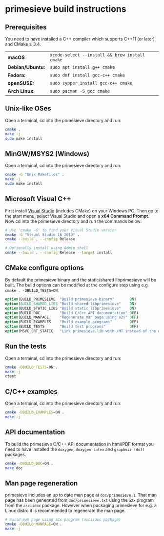 # primesieve build instructions

## Prerequisites

You need to have installed a C++ compiler which supports C++11 (or later) and CMake ≥ 3.4.

<table>
    <tr>
        <td><b>macOS</b></td>
        <td><code>xcode-select --install && brew install cmake</code></td>
    </tr>
    <tr>
        <td><b>Debian/Ubuntu:</b></td>
        <td><code>sudo apt install g++ cmake</code></td>
    </tr>
    <tr>
        <td><b>Fedora:</b></td>
        <td><code>sudo dnf install gcc-c++ cmake</code></td>
    </tr>
    <tr>
        <td><b>openSUSE:</b></td>
        <td><code>sudo zypper install gcc-c++ cmake</code></td>
    </tr>
    <tr>
        <td><b>Arch Linux:</b></td>
        <td><code>sudo pacman -S gcc cmake</code></td>
    </tr>
</table>

## Unix-like OSes

Open a terminal, cd into the primesieve directory and run:

```bash
cmake .
make -j
sudo make install
```

## MinGW/MSYS2 (Windows)

Open a terminal, cd into the primesieve directory and run:

```bash
cmake -G "Unix Makefiles" .
make -j
sudo make install
```

## Microsoft Visual C++

First install [Visual Studio](https://visualstudio.microsoft.com/downloads/)
(includes CMake) on your Windows PC. Then go to the start menu, select Visual
Studio and open a **x64 Command Prompt**. Now cd into the primesieve directory
and run the commands below:

```bash
# Use 'cmake -G' to find your Visual Studio version
cmake -G "Visual Studio 16 2019" .
cmake --build . --config Release

# Optionally install using Admin shell
cmake --build . --config Release --target install
```

## CMake configure options

By default the primesieve binary and the static/shared libprimesieve will be
built. The build options can be modified at the configure step using e.g.
```cmake . -DBUILD_TESTS=ON```.

```CMake
option(BUILD_PRIMESIEVE  "Build primesieve binary"       ON)
option(BUILD_SHARED_LIBS "Build shared libprimesieve"    ON)
option(BUILD_STATIC_LIBS "Build static libprimesieve"    ON)
option(BUILD_DOC         "Build C/C++ API documentation" OFF)
option(BUILD_MANPAGE     "Regenerate man page using a2x" OFF)
option(BUILD_EXAMPLES    "Build example programs"        OFF)
option(BUILD_TESTS       "Build test programs"           OFF)
option(MSVC_CRT_STATIC   "Link primesieve.lib with /MT instead of the default /MD" OFF)
```

## Run the tests

Open a terminal, cd into the primesieve directory and run:

```bash
cmake -DBUILD_TESTS=ON .
make -j
ctest
```

## C/C++ examples

Open a terminal, cd into the primesieve directory and run:

```bash
cmake -DBUILD_EXAMPLES=ON .
make -j
```

## API documentation

To build the primesieve C/C++ API documentation in html/PDF format
you need to have installed the ```doxygen```, ```doxygen-latex``` and
```graphviz (dot)``` packages.

```bash
cmake -DBUILD_DOC=ON .
make doc
```

## Man page regeneration

primesieve includes an up to date man page at ```doc/primesieve.1```.
That man page has been generated from ```doc/primesieve.txt``` using
the ```a2x``` program from the ```asciidoc``` package. However when
packaging primesieve for e.g. a Linux distro it is recommended to
regenerate the man page.

```bash
# Build man page using a2x program (asciidoc package)
cmake -DBUILD_MANPAGE=ON .
make -j
```
